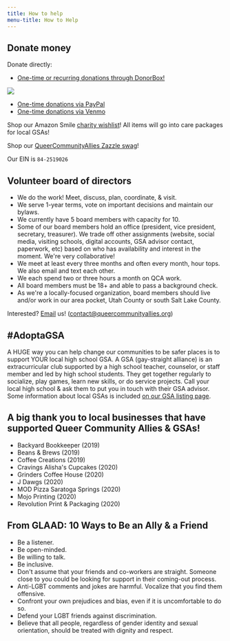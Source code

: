 ```yaml
---
title: How to help
menu-title: How to Help
--- 
```

  
## Donate money

Donate directly:  

- [One-time or recurring donations through DonorBox!](https://donorbox.org/queer-community-allies) 

<a target="_blank" href="https://donorbox.org/queer-community-allies"><img src="https://donorbox.org/images/png-donate/button-medium-blue.png" /></a>
- [One-time donations via PayPal](/donate/paypal)
- [One-time donations via Venmo](/donate/venmo)

Shop our Amazon Smile [charity wishlist](https://smile.amazon.com/hz/charitylist/ls/MX3B3PFF8BI8/ref=smi_ext_lnk_lcl_cl)! All items will go into care packages for local GSAs!

Shop our [QueerCommunityAllies Zazzle swag](https://www.zazzle.com/store/queercommunityallies)! 

Our EIN is `84-2519026`

## Volunteer board of directors 

- We do the work! Meet, discuss, plan, coordinate, & visit. 
- We serve 1-year terms, vote on important decisions and maintain our bylaws. 
- We currently have 5 board members with capacity for 10. 
- Some of our board members hold an office (president, vice president, secretary, treasurer). We trade off other assignments (website, social media, visiting schools, digital accounts, GSA advisor contact, paperwork, etc) based on who has availability and interest in the moment. We're very collaborative! 
- We meet at least every three months and often every month, hour tops. We also email and text each other. 
- We each spend two or three hours a month on QCA work. 
- All board members must be 18+ and able to pass a background check.
- As we're a locally-focused organization, board members should live and/or work in our area pocket, Utah County or south Salt Lake County.  
 
Interested? [Email](mailto:contact@queercommunityallies.org) us! (contact@queercommunityallies.org)

## #AdoptaGSA 

A HUGE way you can help change our communities to be safer places is to support YOUR local high school GSA. A GSA (gay-straight alliance) is an extracurricular club supported by a high school teacher, counselor, or staff member and led by high school students. They get together regularly to socialize, play games, learn new skills, or do service projects. Call your local high school & ask them to put you in touch with their GSA advisor. Some information about local GSAs is included [on our GSA listing page](️resources/gsas.html).

## A big thank you to local businesses that have supported Queer Community Allies & GSAs! 

- Backyard Bookkeeper (2019)
- Beans & Brews (2019)
- Coffee Creations (2019)
- Cravings Alisha's Cupcakes (2020)
- Grinders Coffee House (2020) 
- J Dawgs (2020)
- MOD Pizza Saratoga Springs (2020)
- Mojo Printing (2020)
- Revolution Print & Packaging (2020) 

## From GLAAD: 10 Ways to Be an Ally & a Friend

- Be a listener.
- Be open-minded.
- Be willing to talk.
- Be inclusive.
- Don't assume that your friends and co-workers are straight. Someone close to you could be looking for support in their coming-out process. 
- Anti-LGBT comments and jokes are harmful. Vocalize that you find them offensive.
- Confront your own prejudices and bias, even if it is uncomfortable to do so.
- Defend your LGBT friends against discrimination.
- Believe that all people, regardless of gender identity and sexual orientation, should be treated with dignity and respect.



